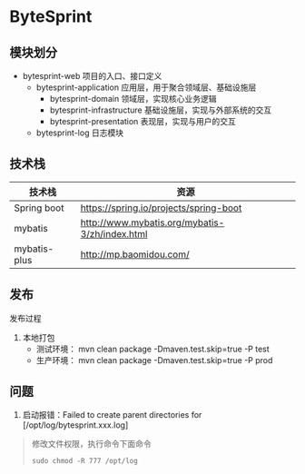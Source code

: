 # ByteSprint

## 模块划分
- bytesprint-web 项目的入口、接口定义
  - bytesprint-application 应用层，用于聚合领域层、基础设施层
    - bytesprint-domain 领域层，实现核心业务逻辑
    - bytesprint-infrastructure 基础设施层，实现与外部系统的交互
    - bytesprint-presentation 表现层，实现与用户的交互
  - bytesprint-log 日志模块

## 技术栈

| 技术栈          | 资源                                             |
|--------------|------------------------------------------------|
| Spring boot  | https://spring.io/projects/spring-boot         |
| mybatis      | http://www.mybatis.org/mybatis-3/zh/index.html |
| mybatis-plus | http://mp.baomidou.com/                        |

## 发布

发布过程

1. 本地打包
   - 测试环境： mvn clean package -Dmaven.test.skip=true -P test
   - 生产环境： mvn clean package -Dmaven.test.skip=true -P prod

## 问题
1. 启动报错：Failed to create parent directories for [/opt/log/bytesprint.xxx.log]
> 修改文件权限，执行命令下面命令
> ```
> sudo chmod -R 777 /opt/log
> ```